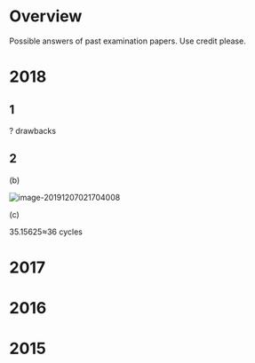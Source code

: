 # Overview
Possible answers of past examination papers.
Use credit please.

# 2018

## 1
? drawbacks

## 2

(b)

![image-20191207021704008](https://i.imgur.com/PlA0L5k.png)

(c)

35.15625≈36 cycles

# 2017
# 2016
# 2015
